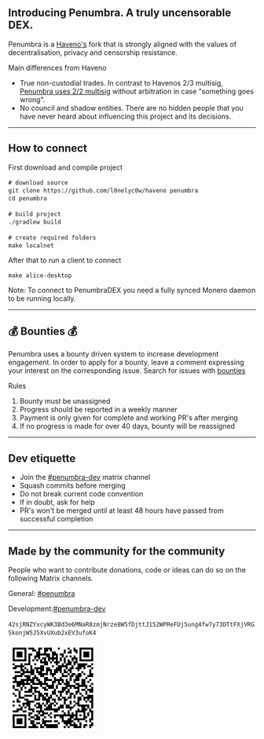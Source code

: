 ## Introducing Penumbra. A truly uncensorable DEX.

Penumbra is a <a href="https://github.com/haveno-dex/haveno">Haveno's</a> fork that is strongly aligned with the values of decentralisation, privacy and censorship resistance.

Main differences from Haveno
- True non-custodial trades. In contrast to Havenos 2/3 multisig, [Penumbra uses 2/2 multisig](https://gitlab.com/l0nelyc0w/penumbra/-/tree/penumbra-master/docs/new_protocol.pdf) without arbitration in case "something goes wrong".
- No council and shadow entities. There are no hidden people that you have never heard about influencing this project and its decisions.

---
## How to connect

First download and compile project
```
# download source
git clone https://github.com/l0nelyc0w/haveno penumbra
cd penumbra

# build project
./gradlew build

# create required folders
make localnet
```
After that to run a client to connect
```
make alice-desktop
```
Note: To connect to PenumbraDEX you need a fully synced Monero daemon to be running locally.

---
## 💰️ Bounties 💰️

Penumbra uses a bounty driven system to increase development engagement.
In order to apply for a bounty, leave a comment expressing your interest on the corresponding issue.
Search for issues with [bounties](https://gitlab.com/l0nelyc0w/penumbra/-/issues/?sort=created_date&state=opened&label_name%5B%5D=Bounty%20%F0%9F%92%B0%EF%B8%8F&first_page_size=20)

Rules
1. Bounty must be unassigned
2. Progress should be reported in a weekly manner
3. Payment is only given for complete and working PR's after merging
4. If no progress is made for over 40 days, bounty will be reassigned
---
## Dev etiquette

- Join the [#penumbra-dev](https://matrix.to/#/#penumbra-dev:penumbra.social) matrix channel
- Squash commits before merging
- Do not break current code convention
- If in doubt, ask for help
- PR's won't be merged until at least 48 hours have passed from successful completion
---
## Made by the community for the community

People who want to contribute donations, code or ideas can do so on the following Matrix channels.

General: [#penumbra](https:/matrix.to/#/#penumbra:penumbra.social)

Development:[#penumbra-dev](https://matrix.to/#/#penumbra-dev:penumbra.social)

`42sjRNZYxcyWK3Bd3e6MNaR8zmjNrze8W5fDjttJ152WPReFUj5ung4fw7y73DTtFXjVRGSkonjW5J5XvUXub2xEV3ufoK4`

![monero donation address](qrcode.jpeg)

